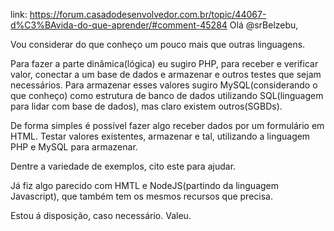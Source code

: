 link: https://forum.casadodesenvolvedor.com.br/topic/44067-d%C3%BAvida-do-que-aprender/#comment-45284
Olá @srBelzebu,

Vou considerar do que conheço um pouco mais que outras linguagens.

Para fazer a parte dinâmica(lógica) eu sugiro PHP, para  receber e verificar valor, conectar a um base de dados e armazenar e outros testes que sejam necessários. Para armazenar esses valores sugiro MySQL(considerando o que conheço) como estrutura de banco de dados utilizando SQL(linguagem para lidar com base de dados), mas claro existem outros(SGBDs).

De forma simples é possível fazer algo receber dados por um formulário em HTML. Testar valores existentes, armazenar e tal, utilizando a linguagem PHP e MySQL para armazenar.

Dentre a variedade de exemplos, cito este para ajudar.

Já fiz algo parecido com HMTL e NodeJS(partindo da linguagem Javascript), que também tem os mesmos recursos que precisa.

 

Estou á disposição, caso necessário. Valeu.
